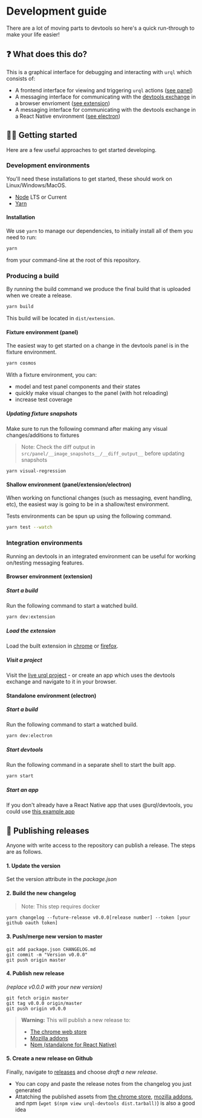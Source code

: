 # Development guide

There are a lot of moving parts to devtools so here's a quick run-through to make your life easier!

## ❓ What does this do?

This is a graphical interface for debugging and interacting with `urql` which consists of:

- A frontend interface for viewing and triggering `urql` actions ([see panel](https://github.com/FormidableLabs/urql-devtools/tree/master/src/panel))
- A messaging interface for communicating with the [devtools exchange](https://github.com/FormidableLabs/urql-devtools-exchange) in a browser envrioment ([see extension](https://github.com/FormidableLabs/urql-devtools/tree/master/src/extension))
- A messaging interface for communicating with the devtools exchange in a React Native environment ([see electron](https://github.com/FormidableLabs/urql-devtools/tree/master/src/electron))

## 👩‍💻 Getting started

Here are a few useful approaches to get started developing.

### Development environments

You'll need these installations to get started, these should work on Linux/Windows/MacOS.

- [Node](https://nodejs.org/en/) LTS or Current
- [Yarn](https://yarnpkg.com/)

#### Installation

We use `yarn` to manage our dependencies, to initially install all of them you need to run:

```sh
yarn
```

from your command-line at the root of this repository.

### Producing a build

By running the build command we produce the final build that is uploaded when we create a release.

```sh
yarn build
```

This build will be located in `dist/extension`.

#### Fixture environment (panel)

The easiest way to get started on a change in the devtools panel is in the fixture environment.

```sh
yarn cosmos
```

With a fixture environment, you can:

- model and test panel components and their states
- quickly make visual changes to the panel (with hot reloading)
- increase test coverage

##### Updating fixture snapshots

Make sure to run the following command after making any visual changes/additions to fixtures

> Note: Check the diff output in `src/panel/__image_snapshots__/__diff_output__` before updating snapshots

```
yarn visual-regression
```

#### Shallow environment (panel/extension/electron)

When working on functional changes (such as messaging, event handling, etc), the easiest way is going to be in a shallow/test environment.

Tests environments can be spun up using the following command.

```sh
yarn test --watch
```

### Integration environments

Running an devtools in an integrated environment can be useful for working on/testing messaging features.

#### Browser environment (extension)

##### Start a build

Run the following command to start a watched build.

```sh
yarn dev:extension
```

##### Load the extension

Load the built extension in [chrome](https://developer.chrome.com/extensions/getstarted#manifest) or [firefox](https://developer.mozilla.org/en-US/docs/Tools/about:debugging#Extensions).

##### Visit a project

Visit the [live urql project](https://urql-devtools-exchange.netlify.app/) - or create an app which uses the devtools exchange and navigate to it in your browser.

#### Standalone environment (electron)

##### Start a build

Run the following command to start a watched build.

```sh
yarn dev:electron
```

##### Start devtools

Run the following command in a separate shell to start the built app.

```sh
yarn start
```

##### Start an app

If you don't already have a React Native app that uses @urql/devtools, you could use [this example app](https://github.com/kadikraman/UrqlTest)

## 🚀 Publishing releases

Anyone with write access to the repository can publish a release. The steps are as follows.

#### 1. Update the version

Set the version attribute in the _package.json_

#### 2. Build the new changelog

> Note: This step requires docker

```
yarn changelog --future-release v0.0.0[release number] --token [your github oauth token]
```

#### 3. Push/merge new version to master

```
git add package.json CHANGELOG.md
git commit -m "Version v0.0.0"
git push origin master
```

#### 4. Publish new release

_(replace v0.0.0 with your new version)_

```
git fetch origin master
git tag v0.0.0 origin/master
git push origin v0.0.0
```

> **Warning:** This will publish a new release to:
>
> - [The chrome web store](https://chrome.google.com/webstore/detail/urql-devtools/mcfphkbpmkbeofnkjehahlmidmceblmm)
> - [Mozilla addons](https://addons.mozilla.org/en-GB/firefox/addon/urql-devtools/)
> - [Npm (standalone for React Native)](https://www.npmjs.com/package/urql-devtools)

#### 5. Create a new release on Github

Finally, navigate to [releases](https://github.com/FormidableLabs/urql-devtools/releases) and choose _draft a new release_.

- You can copy and paste the release notes from the changelog you just generated
- Attatching the published assets from [the chrome store](https://stackoverflow.com/questions/7184793/how-to-download-a-crx-file-from-the-chrome-web-store-for-a-given-id), [mozilla addons](https://superuser.com/questions/440999/how-to-download-firefox-extensions-from-addons-mozilla-org-without-installing-th/441011), and npm (`wget $(npm view urql-devtools dist.tarball)`) is also a good idea
